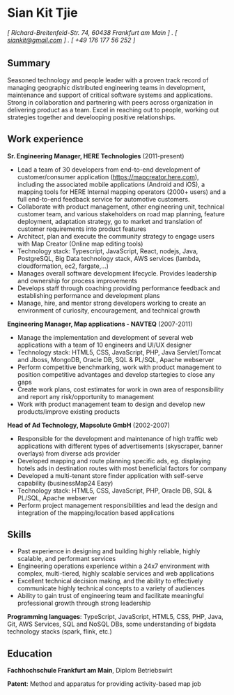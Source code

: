 Sian Kit Tjie
======

###### [ Richard-Breitenfeld-Str. 74, 60438 Frankfurt am Main ] . [ siankit@gmail.com ] . [ +49 176 177 56 252 ]

Summary
---------
Seasoned technology and people leader with a proven track record of managing geographic distributed engineering teams in development, maintenance and support of critical software systems and applications. Strong in collaboration and partnering with peers across organization in delivering product as a team. Excel in reaching out to people, working out strategies together and develooping positive relationships. 

Work experience
---------
**Sr. Engineering Manager, HERE Technologies** (2011-present)
- Lead a team of 30 developers from end-to-end development of customer/consumer application (https://mapcreator.here.com), including the associated mobile applications (Android and iOS), a mapping tools for HERE Internal mapping operators (2000+ users) and a full end-to-end feedback service for automotive customers. 
- Collaborate with product management, other engineering unit, technical customer team, and various stakeholders on road map planning, feature deployment, adaptation strategy, go to market and translation of customer requirements into product features
- Architect, plan and execute the community strategy to engage users with Map Creator (Online map editing tools)
- Technology stack: Typescript, JavaScript, React, nodejs, Java, PostgreSQL, Big Data technology stack, AWS services (lambda, cloudformation, ec2, fargate,...)
- Manages overall software development lifecycle. Provides leadership and ownership for process improvements
- Develops staff through coaching providing performance feedback and establishing performance and development plans
- Manage, hire, and mentor strong developers working to create an environment of curiosity, encouragement, and technical growth

**Engineering Manager, Map applications - NAVTEQ** (2007-2011)
- Manage the implementation and development of several web applications with a team of 10 engineers and UI/UX designer
- Technology stack: HTML5, CSS, JavaScript, PHP, Java Servlet/Tomcat and Jboss, MongoDB, Oracle DB, SQL & PL/SQL, Apache webserver 
- Perform competitive benchmarking, work with product management to position competitive advantages and develop startegies to close any gaps
- Create work plans, cost estimates for work in own area of responsibility and report any risk/opportunity to management
- Work with product management team to design and develop new products/improve existing products

**Head of Ad Technology, Mapsolute GmbH** (2002-2007)
- Responsible for the development and maintenance of high traffic web applications with different types of advertisements (skyscraper, banner overlays) from diverse ads provider
- Developed mapping and route planning specific ads, eg. displaying hotels ads in destination routes with most beneficial factors for company
- Developed a multi-tenant store finder application with self-serve capability (businessMap24 Easy)
- Technology stack: HTML5, CSS, JavaScript, PHP, Oracle DB, SQL & PL/SQL, Apache webserver 
- Perform project management responsibilities and lead the design and integration of the mapping/location based applications

Skills
------
- Past experience in designing and building highly reliable, highly scalable, and performant services
- Engineering operations experience within a 24x7 environment with complex, multi-tiered, highly scalable services and web applications
- Excellent technical decision making, and the ability to effectively communicate highly technical concepts to a variety of audiences
- Ability to gain trust of engineering team and facilitate meaningful professional growth through strong leadership

**Programming languages**: TypeScript, JavaScript, HTML5, CSS, PHP, Java, Git, AWS Services, SQL and NoSQL DBs, some understanding of bigdata technology stacks (spark, flink, etc.)

Education
------
**Fachhochschule Frankfurt am Main**, Diplom Betriebswirt 

**Patent**: Method and apparatus for providing activity-based map job
